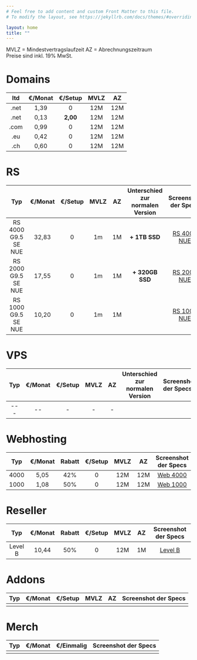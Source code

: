 ```yaml
---
# Feel free to add content and custom Front Matter to this file.
# To modify the layout, see https://jekyllrb.com/docs/themes/#overriding-theme-defaults

layout: home
title: ""
---
```


MVLZ = Mindestvertragslaufzeit 
AZ = Abrechnungszeitraum  
Preise sind inkl. 19% MwSt.  

Domains
===
|  ltd  | €/Monat | €/Setup  | MVLZ  |  AZ   |
| :---: | :-----: | :------: | :---: | :---: |
| .net  |  1,39   |    0     |  12M  |  12M  |
| .net  |  0,13   | **2,00** |  12M  |  12M  |
| .com  |  0,99   |    0     |  12M  |  12M  |
|  .eu  |  0,42   |    0     |  12M  |  12M  |
|  .ch  |  0,60   |    0     |  12M  |  12M  |


RS
===
|         Typ         | €/Monat | €/Setup | MVLZ  |  AZ   | Unterschied zur normalen Version |         Screenshot der Specs          |
| :-----------------: | :-----: | :-----: | :---: | :---: | :------------------------------: | :-----------------------------------: |
| RS 4000 G9.5 SE NUE |  32,83  |    0    |  1m   |  1M   |          **+ 1TB SSD**           | [RS 4000 NUE](/images/rs4000nue.jpeg) |
| RS 2000 G9.5 SE NUE |  17,55  |    0    |  1m   |  1M   |          **+ 320GB SSD**           | [RS 2000 NUE](/images/rs2000nue.jpeg) |
| RS 1000 G9.5 SE NUE |  10,20  |    0    |  1m   |  1M   |                                  |    [RS 1000 NUE](/images/rs1000.jpeg)     |

 
 
VPS
===
|  Typ  | €/Monat | €/Setup | MVLZ  |  AZ   | Unterschied zur normalen Version | Screenshot der Specs |
| :---: | :-----: | :-----: | :---: | :---: | :------------------------------: | :------------------- |
|  ---  |   --    |    -    |   -   |   -   |                                  |                      |


Webhosting
===
|  Typ  | €/Monat | Rabatt | €/Setup | MVLZ  |  AZ   |                                Screenshot der Specs                                |
| :---: | :-----: | :----: | :-----: | :---: | :---: | :--------------------------------------------------------------------------------: |
| 4000  |  5,05   |  42%   |    0    |  12M  |  12M  | [Web 4000](https://raw.githubusercontent.com/Bitti09/nceaster23/main/web4000.jpeg) |
| 1000  |  1,08   |  50%   |    0    |  12M  |  12M  |                          [Web 1000](/images/web1000.jpeg)                          |


Reseller
===
|   Typ   | €/Monat | Rabatt | €/Setup | MVLZ  |  AZ   |        Screenshot der Specs        |
| :-----: | :-----: | :----: | :-----: | :---: | :---: | :--------------------------------: |
| Level B |  10,44  |  50%   |    0    |  12M  |  1M   | [Level B](/images/reseller-b.jpeg) |



Addons
===
|  Typ  | €/Monat | €/Setup | MVLZ  |  AZ   | Screenshot der Specs |
| :---: | :-----: | :-----: | :---: | :---: | :------------------: |
|       |         |         |       |       |                      |


Merch
===
|  Typ  | €/Monat | €/Einmalig | Screenshot der Specs |
| :---: | :-----: | :--------: | :------------------: |
|       |         |            |                      |